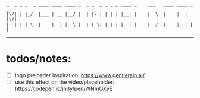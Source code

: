 ```
_  _ _ _  _ ____ ____ ____ _  _ _  _ _ _ _ ____ _    ___   ____ ____ _  _
|\/| | |_/  |___ | __ |__/ |  | |\ | | | | |__| |    |  \  |    |  | |\/|
|  | | | \_ |___ |__] |  \ |__| | \| |_|_| |  | |___ |__/ .|___ |__| |  |
```

---

# todos/notes:
* [ ] logo preloader inspiration: https://www.gentlerain.ai/
* [ ] use this effect on the video/placeholder: https://codepen.io/jh3y/pen/WNmQXyE
